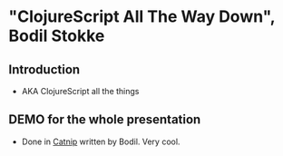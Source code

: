 # "ClojureScript All The Way Down", Bodil Stokke #

## Introduction ##
* AKA ClojureScript all the things

## DEMO for the whole presentation ##
* Done in [Catnip](https://github.com/bodil/catnip) written by Bodil. Very cool.
